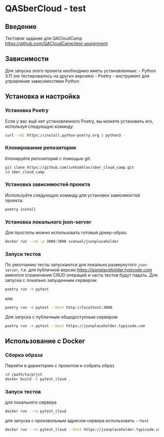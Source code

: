 # QASberCloud - test
## Введение

Тестовое задание для QACloudCamp
https://github.com/QACloudCamp/test-assignment

## Зависимости
Для запуска этого проекта необходимо иметь установленные:
	- Python 3.11 (не тестировалось на других версиях)
	- Poetry - инструмент для управления зависимостями Python

## Установка и настройка
### Установка Poetry
Если у вас ещё нет установленного Poetry, вы можете установить его, используя следующую команду:
```bash
curl -sSL https://install.python-poetry.org | python3 -
```
### Клонирование репозитория
Клонируйте репозиторий с помощью git:
```bash
git clone https://github.com/ivkhokhlov/sber_cloud_camp.git
cd sber_cloud_camp
```
### Установка зависимостей проекта
Используйте следующую команду для установки зависимостей проекта:
```bash
poetry install
```
### Установка локального json-server
Для простоты можно использовать готовый докер-образ:
```bash
docker run --rm -p 3000:3000 svenwal/jsonplaceholder
```
### Запуск тестов
По умолчанию тесты запускаются для локально развернутого `json-server`, т.к. для публичной версии https://jsonplaceholder.typicode.com имеются ограничения CRUD операций и часть тестов будут падать.
Для запуска с локально запущенным сервером:
```bash
poetry run -m pytest
```
или
```bash
poetry run -m pytest --host http://localhost:3000
```
Для запуска с публичным общедоступным сервером
```bash
poetry run -m pytest --host https://jsonplaceholder.typicode.com
```
## Использование с Docker
### Сборка образа
Перейти в директорию с проектом и собрать образ
```bash
cd /path/to/prjct
docker build -t pytest_cloud .
```
### Запуск тестов
для локального сервера
 ```bash
docker run --rm pytest_cloud
```
для запуска с произвольным адресом сервера использовать `--host`
```bash
docker run --rm pytest_cloud --host https://jsonplaceholder.typicode.com
```
